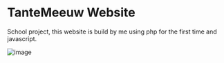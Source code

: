 # TanteMeeuw Website

School project, this website is build by me using php for the first time and javascript.

![image](https://github.com/Rutger505/TanteMeeuw-webaplicatie-1/assets/119070855/564bd9c4-e6b6-410d-bfc7-77c0999a749d)
